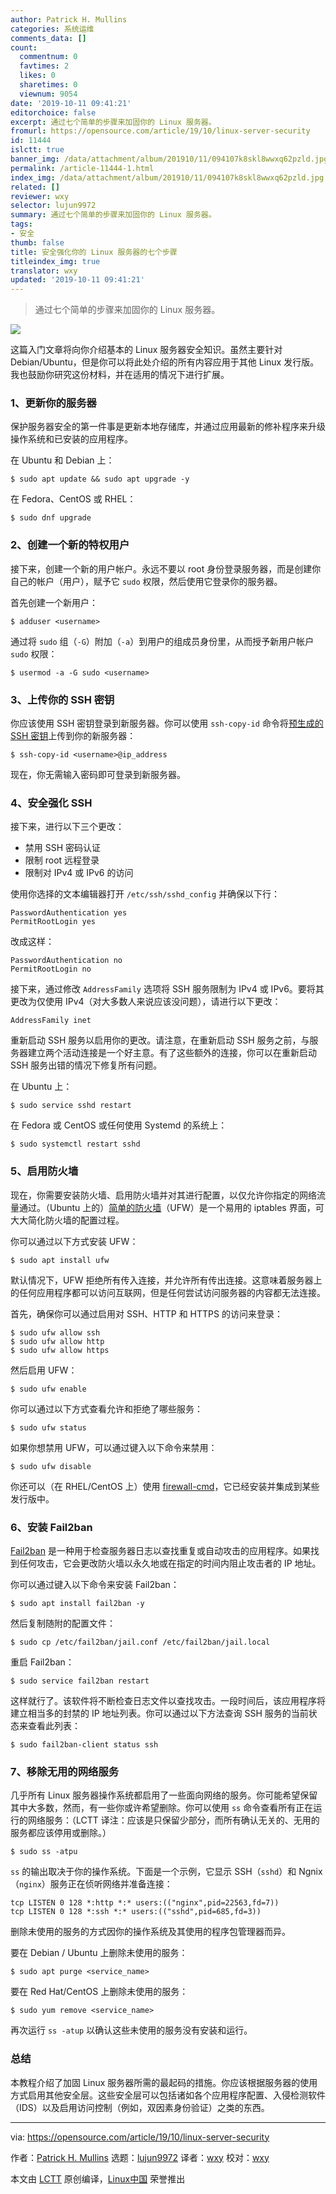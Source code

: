 ```yaml
---
author: Patrick H. Mullins
categories: 系统运维
comments_data: []
count:
  commentnum: 0
  favtimes: 2
  likes: 0
  sharetimes: 0
  viewnum: 9054
date: '2019-10-11 09:41:21'
editorchoice: false
excerpt: 通过七个简单的步骤来加固你的 Linux 服务器。
fromurl: https://opensource.com/article/19/10/linux-server-security
id: 11444
islctt: true
banner_img: /data/attachment/album/201910/11/094107k8skl8wwxq62pzld.jpg
permalink: /article-11444-1.html
index_img: /data/attachment/album/201910/11/094107k8skl8wwxq62pzld.jpg.thumb.jpg
related: []
reviewer: wxy
selector: lujun9972
summary: 通过七个简单的步骤来加固你的 Linux 服务器。
tags:
- 安全
thumb: false
title: 安全强化你的 Linux 服务器的七个步骤
titleindex_img: true
translator: wxy
updated: '2019-10-11 09:41:21'
---
```



> 
> 通过七个简单的步骤来加固你的 Linux 服务器。
> 
> 
> 


![](/data/attachment/album/201910/11/094107k8skl8wwxq62pzld.jpg)


这篇入门文章将向你介绍基本的 Linux 服务器安全知识。虽然主要针对 Debian/Ubuntu，但是你可以将此处介绍的所有内容应用于其他 Linux 发行版。我也鼓励你研究这份材料，并在适用的情况下进行扩展。


### 1、更新你的服务器


保护服务器安全的第一件事是更新本地存储库，并通过应用最新的修补程序来升级操作系统和已安装的应用程序。


在 Ubuntu 和 Debian 上：



```
$ sudo apt update && sudo apt upgrade -y
```

在 Fedora、CentOS 或 RHEL：



```
$ sudo dnf upgrade
```

### 2、创建一个新的特权用户


接下来，创建一个新的用户帐户。永远不要以 root 身份登录服务器，而是创建你自己的帐户（用户），赋予它 `sudo` 权限，然后使用它登录你的服务器。


首先创建一个新用户：



```
$ adduser <username>
```

通过将 `sudo` 组（`-G`）附加（`-a`）到用户的组成员身份里，从而授予新用户帐户 `sudo` 权限：



```
$ usermod -a -G sudo <username>
```

### 3、上传你的 SSH 密钥


你应该使用 SSH 密钥登录到新服务器。你可以使用 `ssh-copy-id` 命令将[预生成的 SSH 密钥](https://opensource.com/article/19/4/ssh-keys-seahorse)上传到你的新服务器：



```
$ ssh-copy-id <username>@ip_address
```

现在，你无需输入密码即可登录到新服务器。


### 4、安全强化 SSH


接下来，进行以下三个更改：


* 禁用 SSH 密码认证
* 限制 root 远程登录
* 限制对 IPv4 或 IPv6 的访问


使用你选择的文本编辑器打开 `/etc/ssh/sshd_config` 并确保以下行：



```
PasswordAuthentication yes
PermitRootLogin yes
```

改成这样：



```
PasswordAuthentication no
PermitRootLogin no
```

接下来，通过修改 `AddressFamily` 选项将 SSH 服务限制为 IPv4 或 IPv6。要将其更改为仅使用 IPv4（对大多数人来说应该没问题），请进行以下更改：



```
AddressFamily inet
```

重新启动 SSH 服务以启用你的更改。请注意，在重新启动 SSH 服务之前，与服务器建立两个活动连接是一个好主意。有了这些额外的连接，你可以在重新启动 SSH 服务出错的情况下修复所有问题。


在 Ubuntu 上：



```
$ sudo service sshd restart
```

在 Fedora 或 CentOS 或任何使用 Systemd 的系统上：



```
$ sudo systemctl restart sshd
```

### 5、启用防火墙


现在，你需要安装防火墙、启用防火墙并对其进行配置，以仅允许你指定的网络流量通过。（Ubuntu 上的）[简单的防火墙](https://launchpad.net/ufw)（UFW）是一个易用的 iptables 界面，可大大简化防火墙的配置过程。


你可以通过以下方式安装 UFW：



```
$ sudo apt install ufw
```

默认情况下，UFW 拒绝所有传入连接，并允许所有传出连接。这意味着服务器上的任何应用程序都可以访问互联网，但是任何尝试访问服务器的内容都无法连接。


首先，确保你可以通过启用对 SSH、HTTP 和 HTTPS 的访问来登录：



```
$ sudo ufw allow ssh
$ sudo ufw allow http
$ sudo ufw allow https
```

然后启用 UFW：



```
$ sudo ufw enable
```

你可以通过以下方式查看允许和拒绝了哪些服务：



```
$ sudo ufw status
```

如果你想禁用 UFW，可以通过键入以下命令来禁用：



```
$ sudo ufw disable
```

你还可以（在 RHEL/CentOS 上）使用 [firewall-cmd](https://www.redhat.com/sysadmin/secure-linux-network-firewall-cmd)，它已经安装并集成到某些发行版中。


### 6、安装 Fail2ban


[Fail2ban](https://www.fail2ban.org/wiki/index.php/Main_Page) 是一种用于检查服务器日志以查找重复或自动攻击的应用程序。如果找到任何攻击，它会更改防火墙以永久地或在指定的时间内阻止攻击者的 IP 地址。


你可以通过键入以下命令来安装 Fail2ban：



```
$ sudo apt install fail2ban -y
```

然后复制随附的配置文件：



```
$ sudo cp /etc/fail2ban/jail.conf /etc/fail2ban/jail.local
```

重启 Fail2ban：



```
$ sudo service fail2ban restart
```

这样就行了。该软件将不断检查日志文件以查找攻击。一段时间后，该应用程序将建立相当多的封禁的 IP 地址列表。你可以通过以下方法查询 SSH 服务的当前状态来查看此列表：



```
$ sudo fail2ban-client status ssh
```

### 7、移除无用的网络服务


几乎所有 Linux 服务器操作系统都启用了一些面向网络的服务。你可能希望保留其中大多数，然而，有一些你或许希望删除。你可以使用 `ss` 命令查看所有正在运行的网络服务：（LCTT 译注：应该是只保留少部分，而所有确认无关的、无用的服务都应该停用或删除。）



```
$ sudo ss -atpu
```

`ss` 的输出取决于你的操作系统。下面是一个示例，它显示 SSH（`sshd`）和 Ngnix（`nginx`）服务正在侦听网络并准备连接：



```
tcp LISTEN 0 128 *:http *:* users:(("nginx",pid=22563,fd=7))
tcp LISTEN 0 128 *:ssh *:* users:(("sshd",pid=685,fd=3))
```

删除未使用的服务的方式因你的操作系统及其使用的程序包管理器而异。


要在 Debian / Ubuntu 上删除未使用的服务：



```
$ sudo apt purge <service_name>
```

要在 Red Hat/CentOS 上删除未使用的服务：



```
$ sudo yum remove <service_name>
```

再次运行 `ss -atup` 以确认这些未使用的服务没有安装和运行。


### 总结


本教程介绍了加固 Linux 服务器所需的最起码的措施。你应该根据服务器的使用方式启用其他安全层。这些安全层可以包括诸如各个应用程序配置、入侵检测软件（IDS）以及启用访问控制（例如，双因素身份验证）之类的东西。




---


via: <https://opensource.com/article/19/10/linux-server-security>


作者：[Patrick H. Mullins](https://opensource.com/users/pmullins) 选题：[lujun9972](https://github.com/lujun9972) 译者：[wxy](https://github.com/wxy) 校对：[wxy](https://github.com/wxy)


本文由 [LCTT](https://github.com/LCTT/TranslateProject) 原创编译，[Linux中国](https://linux.cn/) 荣誉推出
